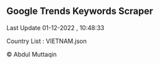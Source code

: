 

## Google Trends Keywords Scraper 
 
Last Update 01-12-2022 , 10:48:33

Country List :
VIETNAM.json



© Abdul Muttaqin 
